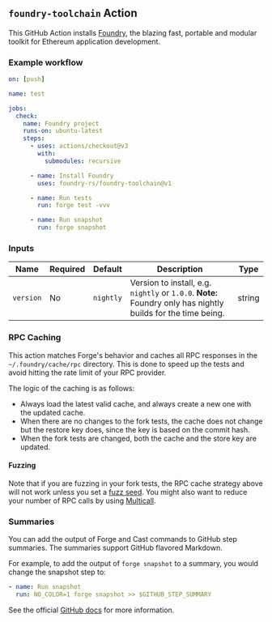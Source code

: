 ## `foundry-toolchain` Action

This GitHub Action installs [Foundry](https://github.com/foundry-rs/foundry), the blazing fast, portable and modular toolkit for Ethereum application development.

### Example workflow

```yml
on: [push]

name: test

jobs:
  check:
    name: Foundry project
    runs-on: ubuntu-latest
    steps:
      - uses: actions/checkout@v3
        with:
          submodules: recursive

      - name: Install Foundry
        uses: foundry-rs/foundry-toolchain@v1

      - name: Run tests
        run: forge test -vvv

      - name: Run snapshot
        run: forge snapshot
```

### Inputs

| **Name**  | **Required** | **Default** | **Description**                                                                                              | **Type** |
| --------- | ------------ | ----------- | ------------------------------------------------------------------------------------------------------------ | -------- |
| `version` | No           | `nightly`   | Version to install, e.g. `nightly` or `1.0.0`. **Note:** Foundry only has nightly builds for the time being. | string   |

### RPC Caching

This action matches Forge's behavior and caches all RPC responses in the `~/.foundry/cache/rpc` directory. This is done to
speed up the tests and avoid hitting the rate limit of your RPC provider.

The logic of the caching is as follows:

- Always load the latest valid cache, and always create a new one with the updated cache.
- When there are no changes to the fork tests, the cache does not change but the restore key does, since the key is based on the commit hash.
- When the fork tests are changed, both the cache and the store key are updated.

#### Fuzzing

Note that if you are fuzzing in your fork tests, the RPC cache strategy above will not work unless you set a
[fuzz seed](https://book.getfoundry.sh/reference/config/testing#seed). You might also want to reduce your number
of RPC calls by using [Multicall](https://github.com/mds1/multicall).

### Summaries

You can add the output of Forge and Cast commands to GitHub step summaries. The summaries support GitHub flavored Markdown.

For example, to add the output of `forge snapshot` to a summary, you would change the snapshot step to:

```yml
- name: Run snapshot
  run: NO_COLOR=1 forge snapshot >> $GITHUB_STEP_SUMMARY
```

See the official [GitHub docs](https://docs.github.com/en/actions/using-workflows/workflow-commands-for-github-actions#adding-a-job-summary) for more information.

